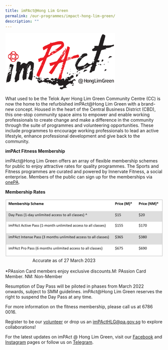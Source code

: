 ```yaml
---
title: imPAct@Hong Lim Green
permalink: /our-programmes/impact-hong-lim-green/
description: ""
---
```

<img style="width:350px" src="/images/Our%20Programmes/PA%20_Hong%20Lim%20CC%20Branding-01.png">

What used to be the Telok Ayer Hong Lim Green Community Centre (CC) is now the home to the refurbished imPAct@Hong Lim Green with a brand-new concept. Housed in the heart of the Central Business District (CBD), this one-stop community space aims to empower and enable working professionals to create change and make a difference in the community through the suite of programmes and volunteering opportunities. These include programmes to encourage working professionals to lead an active lifestyle, enhance professional development and give back to the community.

**imPAct Fitness Membership**

imPAct@Hong Lim Green offers an array of flexible membership schemes for public to enjoy attractive rates for quality programmes. The Sports and Fitness programmes are curated and powered by Innervate Fitness, a social enterprise. Members of the public can sign up for the memberships via [onePA](https://www.onepa.gov.sg/interest-groups/search?interestgroup=&outlet=imPAct@Hong%20Lim%20Green?).

**Membership Rates**

<img style="width:600px" src="/images/Our%20Programmes/Membership%20rates%20updated.jpg">
     &nbsp;&nbsp;&nbsp;&nbsp;&nbsp;&nbsp;&nbsp;&nbsp;&nbsp;&nbsp;&nbsp;&nbsp;&nbsp;&nbsp;&nbsp;&nbsp;&nbsp;&nbsp;&nbsp;&nbsp;&nbsp;&nbsp;Accurate as of 27 March 2023<br><br>
*PAssion Card members enjoy exclusive discounts.M: PAssion Card Member. NM: Non-Member

Resumption of Day Pass will be piloted in phases from March 2022 onwards, subject to SMM guidelines. imPAct@Hong Lim Green reserves the right to suspend the Day Pass at any time.


For more information on the fitness membership, please call us at 6786 0016.



Register to be our  [volunteer](https://go.gov.sg/impact-dogooders?) or drop us an [imPActHLG@pa.gov.sg](mailto:imPActHLG@pa.gov.sg) to explore collaborations!

 

For the latest updates on imPAct @ Hong Lim Green, visit our [Facebook](http://www.facebook.com/impactHongLimGreen) and [Instagram](https://www.instagram.com/impact.honglimgreen) pages or follow us on [Telegram](https://t.me/imPActHLG).